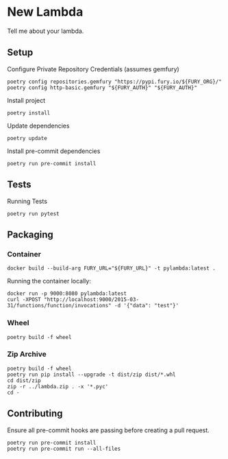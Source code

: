 # New Lambda
Tell me about your lambda.

## Setup
Configure Private Repository Credentials (assumes gemfury)
```
poetry config repositories.gemfury "https://pypi.fury.io/${FURY_ORG}/"
poetry config http-basic.gemfury "${FURY_AUTH}" "${FURY_AUTH}"
```
Install project
```
poetry install
```
Update dependencies
```
poetry update
```
Install pre-commit dependencies
```
poetry run pre-commit install
```

## Tests
Running Tests
```
poetry run pytest
```

## Packaging
### Container
```
docker build --build-arg FURY_URL="${FURY_URL}" -t pylambda:latest .
```
Running the container locally:
```
docker run -p 9000:8080 pylambda:latest
curl -XPOST "http://localhost:9000/2015-03-31/functions/function/invocations" -d '{"data": "test"}'
```

### Wheel
```
poetry build -f wheel
```

### Zip Archive
```
poetry build -f wheel
poetry run pip install --upgrade -t dist/zip dist/*.whl
cd dist/zip
zip -r ../lambda.zip . -x '*.pyc'
cd -
```

## Contributing
Ensure all pre-commit hooks are passing before creating a pull request.
```
poetry run pre-commit install
poetry run pre-commit run --all-files
```

